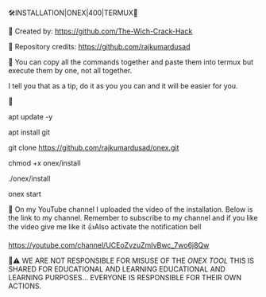  🛠️INSTALLATION|ONEX|400|TERMUX📱

 

 🔗 Created by:
 https://github.com/The-Wich-Crack-Hack

 🔗 Repository credits:
 https://github.com/rajkumardusad

 📌
 You can copy all the commands together 
 and paste them into termux but execute 
 them by one, not all together.

 I tell you that as a tip, do it as you
 you can and it will be easier for you.

 📌

 apt update -y

 apt install git

 git clone
 https://github.com/rajkumardusad/onex.git

 chmod +x onex/install

 ./onex/install

 onex start

 📌
 On my YouTube channel I uploaded
 the video of the installation.
 Below is the link to my
 channel. Remember to subscribe to
 my channel and if you like the
 video give me like it 👍Also
 activate the notification bell

 https://youtube.com/channel/UCEoZvzuZmIvBwc_7wo6j8Qw

 📌⚠️
 WE ARE NOT RESPONSIBLE FOR MISUSE
 OF THE *ONEX TOOL* THIS IS SHARED
 FOR EDUCATIONAL AND LEARNING
 EDUCATIONAL AND LEARNING PURPOSES...
 EVERYONE IS RESPONSIBLE FOR THEIR
 OWN ACTIONS.
